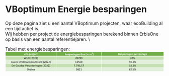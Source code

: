 <h1>VBoptimum Energie besparingen</h1>

Op deze pagina ziet u een aantal VBoptimum projecten, waar ecoBuilding al een tijd actief is. \
Wij hebben per project de energiebesparingen berekend binnen ErbisOne op basis van een aantal referentiejaren. \

Tabel met energiebesparingen: \
![Output:](https://github.com/mzippeliuspriva/vboptimumbesparingen/blob/main/besparingen%20tabel.jpg)




